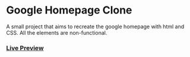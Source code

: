 # Google Homepage Clone

A small project that aims to recreate the google homepage with html and CSS. All the elements are non-functional.

### [Live Preview](https://hebliscode.github.io/google-homepage/)

